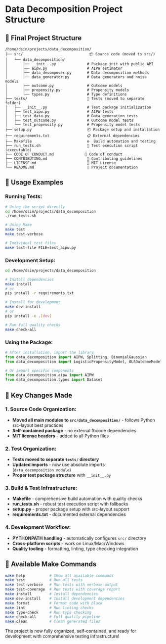 # Data Decomposition Project Structure

## 📁 **Final Project Structure**

```
/home/dsin/projects/data_decomposition/
├── src/                              📦 Source code (moved to src/)
│   └── data_decomposition/
│       ├── __init__.py              # Package init with public API
│       ├── aipw.py                  # AIPW estimator
│       ├── data_decomposer.py       # Data decomposition methods
│       ├── data_generator.py        # Data generators and noise models
│       ├── outcome.py               # Outcome models
│       ├── propensity.py            # Propensity models
│       └── types.py                 # Type definitions
├── tests/                           🧪 Tests (moved to separate folder)
│   ├── __init__.py                  # Test package initialization
│   ├── test_aipw.py                 # AIPW tests
│   ├── test_data.py                 # Data generation tests
│   ├── test_outcome.py              # Outcome model tests
│   └── test_propensity.py           # Propensity model tests
├── setup.py                         📦 Package setup and installation
├── requirements.txt                 📋 External dependencies
├── Makefile                         ⚙️  Build automation and testing
├── run_tests.sh                     🧪 Test execution script (executable)
├── CODE_OF_CONDUCT.md              📄 Code of conduct
├── CONTRIBUTING.md                  📄 Contributing guidelines
├── LICENSE.md                       📄 MIT License
└── README.md                        📄 Project documentation
```

## 🚀 **Usage Examples**

### **Running Tests:**
```bash
# Using the script directly
cd /home/dsin/projects/data_decomposition
./run_tests.sh

# Using Make
make test
make test-verbose

# Individual test files
make test-file FILE=test_aipw.py
```

### **Development Setup:**
```bash
cd /home/dsin/projects/data_decomposition

# Install dependencies
make install
# or
pip install -r requirements.txt

# Install for development
make dev-install
# or
pip install -e .[dev]

# Run full quality checks
make check-all
```

### **Using the Package:**
```python
# After installation, import the library
from data_decomposition import AIPW, Splitting, BinomialGaussian
from data_decomposition import LogisticPropensityModel, OLSOutcomeModel

# Or import specific components
from data_decomposition.aipw import AIPW
from data_decomposition.types import Dataset
```

## 🔧 **Key Changes Made**

### **1. Source Code Organization:**
- **Moved all main modules to `src/data_decomposition/`** - follows Python src-layout best practices
- **Self-contained package** - no external fbcode dependencies
- **MIT license headers** - added to all Python files

### **2. Test Organization:**
- **Tests moved to separate `tests/` directory**
- **Updated imports** - now use absolute imports (`data_decomposition.module`)
- **Proper test package structure** with `__init__.py`

### **3. Build & Test Infrastructure:**
- **Makefile** - comprehensive build automation with quality checks
- **run_tests.sh** - robust test execution script with fallbacks
- **setup.py** - proper package setup with src-layout support
- **requirements.txt** - documented external dependencies

### **4. Development Workflow:**
- **PYTHONPATH handling** - automatically configures `src/` directory
- **Cross-platform scripts** - work on Linux/Mac/Windows
- **Quality tooling** - formatting, linting, type checking integration

## 📝 **Available Make Commands**

```bash
make help           # Show all available commands
make test           # Run all tests
make test-verbose   # Run tests with verbose output
make test-coverage  # Run tests with coverage report
make install        # Install dependencies
make dev-install    # Install development dependencies
make format         # Format code with black
make lint           # Run linting checks
make type-check     # Run type checking
make check-all      # Full quality pipeline
make clean          # Clean generated files
```

The project is now fully organized, self-contained, and ready for development with comprehensive testing infrastructure!
